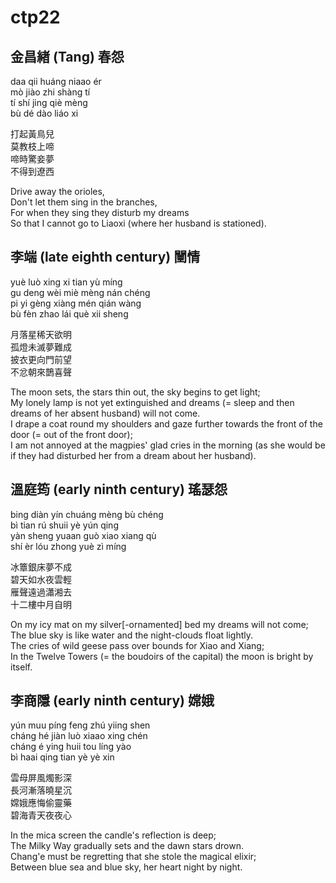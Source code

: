 # ctp22

## 金昌緖 (Tang) 春怨

daa qii huáng niaao ér  
mò jiào zhi shàng tí  
tí shí jing qiè mèng  
bù dé dào liáo xi

打起黃鳥兒  
莫教枝上啼  
啼時驚妾夢  
不得到遼西

Drive away the orioles,  
Don't let them sing in the branches,  
For when they sing they disturb my dreams  
So that I cannot go to Liaoxi (where her husband is stationed).

## 李端 (late eighth century) 闉情

yuè luò xing xi tian yù míng  
gu deng wèi miè mèng nán chéng  
pi yi gèng xiàng mén qián wàng  
bù fèn zhao lái què xii sheng

月落星稀天欲明  
孤燈未滅夢難成  
披衣更向門前望  
不忿朝來鵲喜聲

The moon sets, the stars thin out, the sky begins to get light;  
My lonely lamp is not yet extinguished and dreams (= sleep and then dreams of her absent husband) will not come.  
I drape a coat round my shoulders and gaze further towards the front of the door (= out of the front door);  
I am not annoyed at the magpies' glad cries in the morning (as she would be if they had disturbed her from a dream about her husband).


## 溫庭筠 (early ninth century) 瑤瑟怨

bing diàn yín chuáng mèng bù chéng  
bì tian rú shuii yè yún qing  
yàn sheng yuaan guò xiao xiang qù  
shí èr lóu zhong yuè zì míng

冰簟銀床夢不成  
碧天如水夜雲輕  
雁聲遠過瀟湘去  
十二樓中月自明

On my icy mat on my silver[-ornamented] bed my dreams will not come;  
The blue sky is like water and the night-clouds float lightly.  
The cries of wild geese pass over bounds for Xiao and Xiang;  
In the Twelve Towers (= the boudoirs of the capital) the moon is bright by itself.

## 李商隱 (early ninth century) 嫦娥

yún muu píng feng zhú yiing shen  
cháng hé jiàn luò xiaao xing chén  
cháng é ying huii tou líng yào  
bì haai qing tian yè yè xin

雲母屏風燭影深  
長河漸落曉星沉  
嫦娥應悔偷靈藥  
碧海青天夜夜心

In the mica screen the candle's reflection is deep;  
The Milky Way gradually sets and the dawn stars drown.  
Chang'e must be regretting that she stole the magical elixir;  
Between blue sea and blue sky, her heart night by night.
